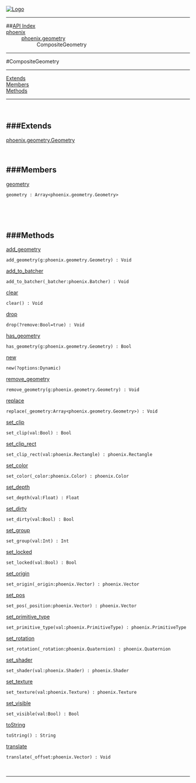 
[![Logo](../../../images/logo.png)](../../../index.html)

---


##[API Index](../../../api/index.html#phoenix.geometry)   
[phoenix](../)     
&emsp;&emsp;&emsp;[phoenix.geometry](./)   
&emsp;&emsp;&emsp;&emsp;&emsp;&emsp;CompositeGeometry

---

#CompositeGeometry


---


[Extends](#Extends)   
[Members](#Members)   
[Methods](#Methods)   


---

&nbsp;   

<a class="lift" name="Extends" ></a>
###Extends   
---
<a class="lift" name="phoenix.geometry.Geometry" href="{{{rel_path}}}api/phoenix/geometry/Geometry.html">phoenix.geometry.Geometry</a>

&nbsp;   

<a class="lift" name="Members" ></a>
###Members   
---
<a class="lift" name="geometry" href="#geometry">geometry</a>



`geometry : Array<phoenix.geometry.Geometry>`

<span class="small_desc_flat">  </span>   

&nbsp;   

&nbsp;   

<a class="lift" name="Methods" ></a>
###Methods   
---
<a class="lift" name="add_geometry" href="#add_geometry">add_geometry</a>



`add_geometry(g:phoenix.geometry.Geometry) : Void`

<span class="small_desc_flat">  </span>   

<a class="lift" name="add_to_batcher" href="#add_to_batcher">add_to_batcher</a>



`add_to_batcher(_batcher:phoenix.Batcher) : Void`

<span class="small_desc_flat">  </span>   

<a class="lift" name="clear" href="#clear">clear</a>



`clear() : Void`

<span class="small_desc_flat">  </span>   

<a class="lift" name="drop" href="#drop">drop</a>



`drop(?remove:Bool=true) : Void`

<span class="small_desc_flat">  </span>   

<a class="lift" name="has_geometry" href="#has_geometry">has_geometry</a>



`has_geometry(g:phoenix.geometry.Geometry) : Bool`

<span class="small_desc_flat">  </span>   

<a class="lift" name="new" href="#new">new</a>



`new(?options:Dynamic) `

<span class="small_desc_flat">  </span>   

<a class="lift" name="remove_geometry" href="#remove_geometry">remove_geometry</a>



`remove_geometry(g:phoenix.geometry.Geometry) : Void`

<span class="small_desc_flat">  </span>   

<a class="lift" name="replace" href="#replace">replace</a>



`replace(_geometry:Array<phoenix.geometry.Geometry>) : Void`

<span class="small_desc_flat">  </span>   

<a class="lift" name="set_clip" href="#set_clip">set_clip</a>



`set_clip(val:Bool) : Bool`

<span class="small_desc_flat">  </span>   

<a class="lift" name="set_clip_rect" href="#set_clip_rect">set_clip_rect</a>



`set_clip_rect(val:phoenix.Rectangle) : phoenix.Rectangle`

<span class="small_desc_flat">  </span>   

<a class="lift" name="set_color" href="#set_color">set_color</a>



`set_color(_color:phoenix.Color) : phoenix.Color`

<span class="small_desc_flat">  </span>   

<a class="lift" name="set_depth" href="#set_depth">set_depth</a>



`set_depth(val:Float) : Float`

<span class="small_desc_flat">  </span>   

<a class="lift" name="set_dirty" href="#set_dirty">set_dirty</a>



`set_dirty(val:Bool) : Bool`

<span class="small_desc_flat">  </span>   

<a class="lift" name="set_group" href="#set_group">set_group</a>



`set_group(val:Int) : Int`

<span class="small_desc_flat">  </span>   

<a class="lift" name="set_locked" href="#set_locked">set_locked</a>



`set_locked(val:Bool) : Bool`

<span class="small_desc_flat">  </span>   

<a class="lift" name="set_origin" href="#set_origin">set_origin</a>



`set_origin(_origin:phoenix.Vector) : phoenix.Vector`

<span class="small_desc_flat">  </span>   

<a class="lift" name="set_pos" href="#set_pos">set_pos</a>



`set_pos(_position:phoenix.Vector) : phoenix.Vector`

<span class="small_desc_flat">  </span>   

<a class="lift" name="set_primitive_type" href="#set_primitive_type">set_primitive_type</a>



`set_primitive_type(val:phoenix.PrimitiveType) : phoenix.PrimitiveType`

<span class="small_desc_flat">  </span>   

<a class="lift" name="set_rotation" href="#set_rotation">set_rotation</a>



`set_rotation(_rotation:phoenix.Quaternion) : phoenix.Quaternion`

<span class="small_desc_flat">  </span>   

<a class="lift" name="set_shader" href="#set_shader">set_shader</a>



`set_shader(val:phoenix.Shader) : phoenix.Shader`

<span class="small_desc_flat">  </span>   

<a class="lift" name="set_texture" href="#set_texture">set_texture</a>



`set_texture(val:phoenix.Texture) : phoenix.Texture`

<span class="small_desc_flat">  </span>   

<a class="lift" name="set_visible" href="#set_visible">set_visible</a>



`set_visible(val:Bool) : Bool`

<span class="small_desc_flat">  </span>   

<a class="lift" name="toString" href="#toString">toString</a>



`toString() : String`

<span class="small_desc_flat">  </span>   

<a class="lift" name="translate" href="#translate">translate</a>



`translate(_offset:phoenix.Vector) : Void`

<span class="small_desc_flat">  </span>   



&nbsp;
&nbsp;
&nbsp;

---  


&nbsp;   
&nbsp;   